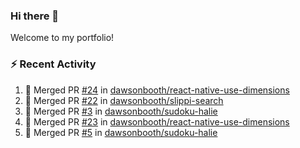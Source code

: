 ### Hi there 👋
Welcome to my portfolio!

### ⚡ Recent Activity
<!--START_SECTION:activity-->
1. 🎉 Merged PR [#24](https://github.com/dawsonbooth/react-native-use-dimensions/pull/24) in [dawsonbooth/react-native-use-dimensions](https://github.com/dawsonbooth/react-native-use-dimensions)
2. 🎉 Merged PR [#22](https://github.com/dawsonbooth/slippi-search/pull/22) in [dawsonbooth/slippi-search](https://github.com/dawsonbooth/slippi-search)
3. 🎉 Merged PR [#3](https://github.com/dawsonbooth/sudoku-halie/pull/3) in [dawsonbooth/sudoku-halie](https://github.com/dawsonbooth/sudoku-halie)
4. 🎉 Merged PR [#23](https://github.com/dawsonbooth/react-native-use-dimensions/pull/23) in [dawsonbooth/react-native-use-dimensions](https://github.com/dawsonbooth/react-native-use-dimensions)
5. 🎉 Merged PR [#5](https://github.com/dawsonbooth/sudoku-halie/pull/5) in [dawsonbooth/sudoku-halie](https://github.com/dawsonbooth/sudoku-halie)
<!--END_SECTION:activity-->
